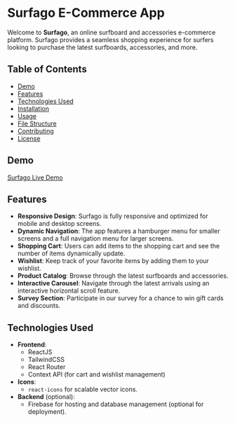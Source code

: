 # Surfago E-Commerce App

Welcome to **Surfago**, an online surfboard and accessories e-commerce platform. Surfago provides a seamless shopping experience for surfers looking to purchase the latest surfboards, accessories, and more.

## Table of Contents

- [Demo](#demo)
- [Features](#features)
- [Technologies Used](#technologies-used)
- [Installation](#installation)
- [Usage](#usage)
- [File Structure](#file-structure)
- [Contributing](#contributing)
- [License](#license)

## Demo

[Surfago Live Demo](https://surfago-app.com)

## Features

- **Responsive Design**: Surfago is fully responsive and optimized for mobile and desktop screens.
- **Dynamic Navigation**: The app features a hamburger menu for smaller screens and a full navigation menu for larger screens.
- **Shopping Cart**: Users can add items to the shopping cart and see the number of items dynamically update.
- **Wishlist**: Keep track of your favorite items by adding them to your wishlist.
- **Product Catalog**: Browse through the latest surfboards and accessories.
- **Interactive Carousel**: Navigate through the latest arrivals using an interactive horizontal scroll feature.
- **Survey Section**: Participate in our survey for a chance to win gift cards and discounts.

## Technologies Used

- **Frontend**:
  - ReactJS
  - TailwindCSS
  - React Router
  - Context API (for cart and wishlist management)
- **Icons**:
  - `react-icons` for scalable vector icons.
- **Backend** (optional):
  - Firebase for hosting and database management (optional for deployment).

